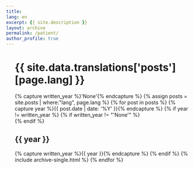 ```yaml
---
title:
lang: en
excerpt: {{ site.description }}
layout: archive
permalink: /patient/
author_profile: true
---
```


<ul>
  <h1>{{ site.data.translations['posts'][page.lang] }}</h1>
  {% capture written_year %}'None'{% endcapture %}
  {% assign posts = site.posts | where:"lang", page.lang %}
  {% for post in posts %}
    {% capture year %}{{ post.date | date: '%Y' }}{% endcapture %}
    {% if year != written_year %}
      {% if written_year != "'None'" %}<br>{% endif %}
      <h2 id="{{ year | slugify }}" class="archive__subtitle">{{ year }}</h2>
      {% capture written_year %}{{ year }}{% endcapture %}
    {% endif %}
    {% include archive-single.html %}
  {% endfor %}
</ul>
